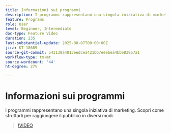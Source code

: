 ```yaml
---
title: Informazioni sui programmi
description: I programmi rappresentano una singola iniziativa di marketing. Scopri come sfruttarli per raggiungere il pubblico in diversi modi.
feature: Programs
role: User
level: Beginner, Intermediate
doc-type: Feature Video
duration: 235
last-substantial-update: 2025-08-07T00:00:00Z
jira: KT-18689
source-git-commit: 543139a4013eedcea421bb7eeebea4bb683957a1
workflow-type: tm+mt
source-wordcount: '44'
ht-degree: 27%

---
```



# Informazioni sui programmi

I programmi rappresentano una singola iniziativa di marketing. Scopri come sfruttarli per raggiungere il pubblico in diversi modi.

>[!VIDEO](https://video.tv.adobe.com/v/3470495/?learn=on&enablevpops&captions=ita)
